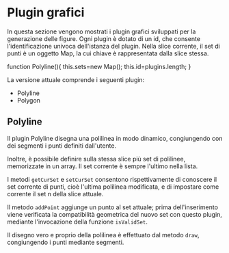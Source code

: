 Plugin grafici
==============
In questa sezione vengono mostrati i plugin grafici sviluppati per la generazione delle figure.
Ogni plugin è dotato di un id, che consente l'identificazione univoca dell'istanza del plugin.
Nella slice corrente, il set di punti è un oggetto Map, la cui chiave è rappresentata dalla slice stessa.

  function Polyline(){
    this.sets=new Map();
    this.id=plugins.length;
}

La versione attuale comprende i seguenti plugin:

- Polyline
- Polygon



Polyline
--------
Il plugin Polyline disegna una polilinea in modo dinamico, congiungendo con dei segmenti i punti definiti dall'utente.

Inoltre, è possibile definire sulla stessa slice più set di polilinee, memorizzate in un array.
Il set corrente è sempre l'ultimo nella lista.

I metodi `getCurSet` e `setCurSet` consentono rispettivamente di conoscere il set corrente di punti, cioè l'ultima polilinea modificata, e di impostare come corrente il set n della slice attuale.

Il metodo `addPoint` aggiunge un punto al set attuale; prima dell'inserimento viene verificata la compatibilità geometrica del nuovo set con questo plugin, mediante l'invocazione della funzione `isValidSet`.

Il disegno vero e proprio della polilinea è effettuato dal metodo `draw`, congiungendo i punti mediante segmenti.



